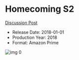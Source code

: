 # Homecoming S2

[Discussion Post](https://www.avsforum.com/threads/bass-eq-for-filtered-movies.2995212/post-59692332)

* Release Date: 2018-01-01
* Production Year: 2018
* Format: Amazon Prime

![img 0](https://i.imgur.com/5fOSMGv.jpg)

